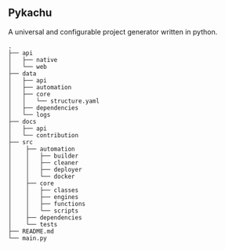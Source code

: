 ## Pykachu

A universal and configurable project generator written in python.

```
.
├── api
│   ├── native
│   └── web
├── data
│   ├── api
│   ├── automation
│   ├── core
│   │   └── structure.yaml
│   ├── dependencies
│   └── logs
├── docs
│   ├── api
│   └── contribution
├── src
│    ├── automation
│    │   ├── builder
│    │   ├── cleaner
│    │   ├── deployer
│    │   └── docker
│    ├── core
│    │   ├── classes
│    │   ├── engines
│    │   ├── functions
│    │   └── scripts
│    ├── dependencies
│    └── tests
├── README.md
└── main.py
```
